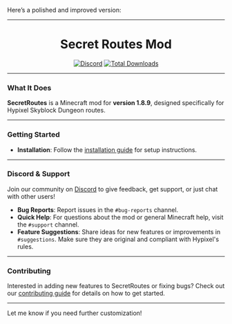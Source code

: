 Here’s a polished and improved version:

---

<h1 align="center">
  Secret Routes Mod
</h1>

<div align="center">

[![Discord](https://img.shields.io/discord/1111306530357256262?label=discord&color=9089DA&logo=discord&style=for-the-badge)](https://discord.gg/secretroutes)
[![Total Downloads](https://img.shields.io/github/downloads/yourboykyle/SecretRoutes/total?label=downloads&color=208a19&logo=github&style=for-the-badge)](https://github.com/yourboykyle/SecretRoutes/releases)
</div>

---

### What It Does
**SecretRoutes** is a Minecraft mod for **version 1.8.9**, designed specifically for Hypixel Skyblock Dungeon routes.

---

### Getting Started
- **Installation**: Follow the [installation guide](#installation) for setup instructions.

---

### Discord & Support

Join our community on [Discord](https://discord.gg/secretroutes) to give feedback, get support, or just chat with other users!

- **Bug Reports**: Report issues in the `#bug-reports` channel.
- **Quick Help**: For questions about the mod or general Minecraft help, visit the `#support` channel.
- **Feature Suggestions**: Share ideas for new features or improvements in `#suggestions`. Make sure they are original and compliant with Hypixel's rules.

---

### Contributing

Interested in adding new features to SecretRoutes or fixing bugs? Check out our [contributing guide](#contributing) for details on how to get started.

--- 

Let me know if you need further customization!